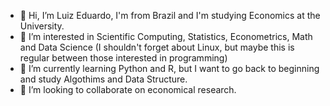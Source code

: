 - 👋 Hi, I’m Luiz Eduardo, I'm from Brazil and I'm studying Economics at the University.
- 👀 I’m interested in Scientific Computing, Statistics, Econometrics, Math and Data Science (I shouldn't forget about Linux, but maybe this is regular between those interested in programming)
- 🌱 I’m currently learning Python and R, but I want to go back to beginning and study Algothims and Data Structure.
- 💞️ I’m looking to collaborate on economical research.
<!---
Luiz-Eduardo-de-Lima/Luiz-Eduardo-de-Lima is a ✨ special ✨ repository because its `README.md` (this file) appears on your GitHub profile.
You can click the Preview link to take a look at your changes.
--->
